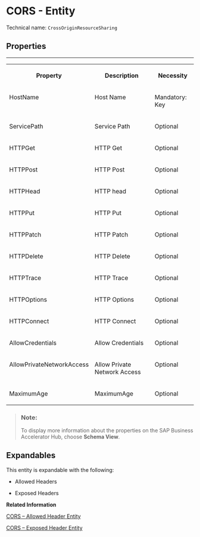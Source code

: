 <!-- loio0539e1d254494ec39762c76790c0292c -->

# CORS - Entity





Technical name: `CrossOriginResourceSharing` 



## Properties

****


<table>
<tr>
<th valign="top">

Property

</th>
<th valign="top">

Description

</th>
<th valign="top">

Necessity

</th>
</tr>
<tr>
<td valign="top">

HostName

</td>
<td valign="top">

Host Name

</td>
<td valign="top">

Mandatory: Key

</td>
</tr>
<tr>
<td valign="top">

ServicePath

</td>
<td valign="top">

Service Path

</td>
<td valign="top">

Optional

</td>
</tr>
<tr>
<td valign="top">

HTTPGet

</td>
<td valign="top">

HTTP Get

</td>
<td valign="top">

Optional

</td>
</tr>
<tr>
<td valign="top">

HTTPPost

</td>
<td valign="top">

HTTP Post

</td>
<td valign="top">

Optional

</td>
</tr>
<tr>
<td valign="top">

HTTPHead

</td>
<td valign="top">

HTTP head

</td>
<td valign="top">

Optional

</td>
</tr>
<tr>
<td valign="top">

HTTPPut

</td>
<td valign="top">

HTTP Put

</td>
<td valign="top">

Optional

</td>
</tr>
<tr>
<td valign="top">

HTTPPatch

</td>
<td valign="top">

HTTP Patch

</td>
<td valign="top">

Optional

</td>
</tr>
<tr>
<td valign="top">

HTTPDelete

</td>
<td valign="top">

HTTP Delete

</td>
<td valign="top">

Optional

</td>
</tr>
<tr>
<td valign="top">

HTTPTrace

</td>
<td valign="top">

HTTP Trace

</td>
<td valign="top">

Optional

</td>
</tr>
<tr>
<td valign="top">

HTTPOptions

</td>
<td valign="top">

HTTP Options

</td>
<td valign="top">

Optional

</td>
</tr>
<tr>
<td valign="top">

HTTPConnect

</td>
<td valign="top">

HTTP Connect

</td>
<td valign="top">

Optional

</td>
</tr>
<tr>
<td valign="top">

AllowCredentials

</td>
<td valign="top">

Allow Credentials

</td>
<td valign="top">

Optional

</td>
</tr>
<tr>
<td valign="top">

AllowPrivateNetworkAccess

</td>
<td valign="top">

Allow Private Network Access

</td>
<td valign="top">

Optional

</td>
</tr>
<tr>
<td valign="top">

MaximumAge

</td>
<td valign="top">

MaximumAge

</td>
<td valign="top">

Optional

</td>
</tr>
</table>



> ### Note:  
> To display more information about the properties on the SAP Business Accelerator Hub, choose **Schema View**.



<a name="loio0539e1d254494ec39762c76790c0292c__section_gdt_klt_hyb"/>

## Expandables

This entity is expandable with the following:

-   Allowed Headers

-   Exposed Headers


**Related Information**  


[CORS – Allowed Header Entity](cors-allowed-header-entity-85d76c0.md)

[CORS – Exposed Header Entity](cors-exposed-header-entity-945cb50.md)

